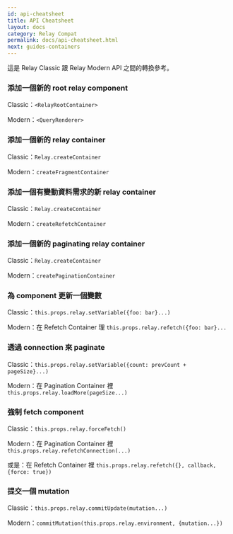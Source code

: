 ```yaml
---
id: api-cheatsheet
title: API Cheatsheet
layout: docs
category: Relay Compat
permalink: docs/api-cheatsheet.html
next: guides-containers
---
```


這是 Relay Classic 跟 Relay Modern API 之間的轉換參考。

### 添加一個新的 root relay component

Classic：`<RelayRootContainer>`

Modern：`<QueryRenderer>`

### 添加一個新的 relay container

Classic：`Relay.createContainer`

Modern：`createFragmentContainer`

### 添加一個有變動資料需求的新 relay container

Classic：`Relay.createContainer`

Modern：`createRefetchContainer`

### 添加一個新的 paginating relay container

Classic：`Relay.createContainer`

Modern：`createPaginationContainer`

### 為 component 更新一個變數

Classic：`this.props.relay.setVariable({foo: bar}...)`

Modern：在 Refetch Container 理 `this.props.relay.refetch({foo: bar}...`

### 透過 connection 來 paginate

Classic：`this.props.relay.setVariable({count: prevCount + pageSize}...)`

Modern：在 Pagination Container 裡 `this.props.relay.loadMore(pageSize...)`

### 強制 fetch component

Classic：`this.props.relay.forceFetch()`

Modern：在 Pagination Container 裡 `this.props.relay.refetchConnection(...)`

或是：在 Refetch Container 裡 `this.props.relay.refetch({}, callback, {force: true})`

### 提交一個 mutation

Classic：`this.props.relay.commitUpdate(mutation...)`

Modern：`commitMutation(this.props.relay.environment, {mutation...})`
